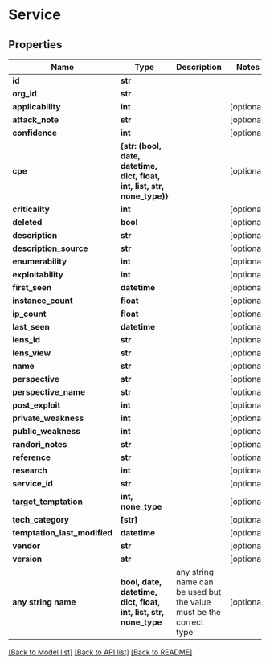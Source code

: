 # Service


## Properties
Name | Type | Description | Notes
------------ | ------------- | ------------- | -------------
**id** | **str** |  | 
**org_id** | **str** |  | 
**applicability** | **int** |  | [optional] 
**attack_note** | **str** |  | [optional] 
**confidence** | **int** |  | [optional] 
**cpe** | **{str: (bool, date, datetime, dict, float, int, list, str, none_type)}** |  | [optional] 
**criticality** | **int** |  | [optional] 
**deleted** | **bool** |  | [optional] 
**description** | **str** |  | [optional] 
**description_source** | **str** |  | [optional] 
**enumerability** | **int** |  | [optional] 
**exploitability** | **int** |  | [optional] 
**first_seen** | **datetime** |  | [optional] 
**instance_count** | **float** |  | [optional] 
**ip_count** | **float** |  | [optional] 
**last_seen** | **datetime** |  | [optional] 
**lens_id** | **str** |  | [optional] 
**lens_view** | **str** |  | [optional] 
**name** | **str** |  | [optional] 
**perspective** | **str** |  | [optional] 
**perspective_name** | **str** |  | [optional] 
**post_exploit** | **int** |  | [optional] 
**private_weakness** | **int** |  | [optional] 
**public_weakness** | **int** |  | [optional] 
**randori_notes** | **str** |  | [optional] 
**reference** | **str** |  | [optional] 
**research** | **int** |  | [optional] 
**service_id** | **str** |  | [optional] 
**target_temptation** | **int, none_type** |  | [optional] 
**tech_category** | **[str]** |  | [optional] 
**temptation_last_modified** | **datetime** |  | [optional] 
**vendor** | **str** |  | [optional] 
**version** | **str** |  | [optional] 
**any string name** | **bool, date, datetime, dict, float, int, list, str, none_type** | any string name can be used but the value must be the correct type | [optional]

[[Back to Model list]](../README.md#documentation-for-models) [[Back to API list]](../README.md#documentation-for-api-endpoints) [[Back to README]](../README.md)


